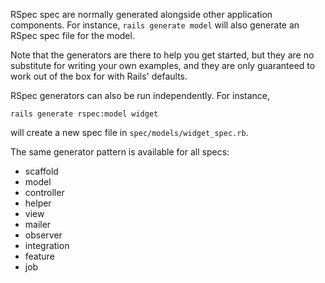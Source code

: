 RSpec spec are normally generated alongside other application components.
For instance, `rails generate model` will also generate an RSpec spec file
for the model.

Note that the generators are there to help you get started, but they are no
substitute for writing your own examples, and they are only guaranteed to work
out of the box for with Rails' defaults.

RSpec generators can also be run independently. For instance,

    rails generate rspec:model widget

will create a new spec file in `spec/models/widget_spec.rb`.

The same generator pattern is available for all specs:

* scaffold
* model
* controller
* helper
* view
* mailer
* observer
* integration
* feature
* job
